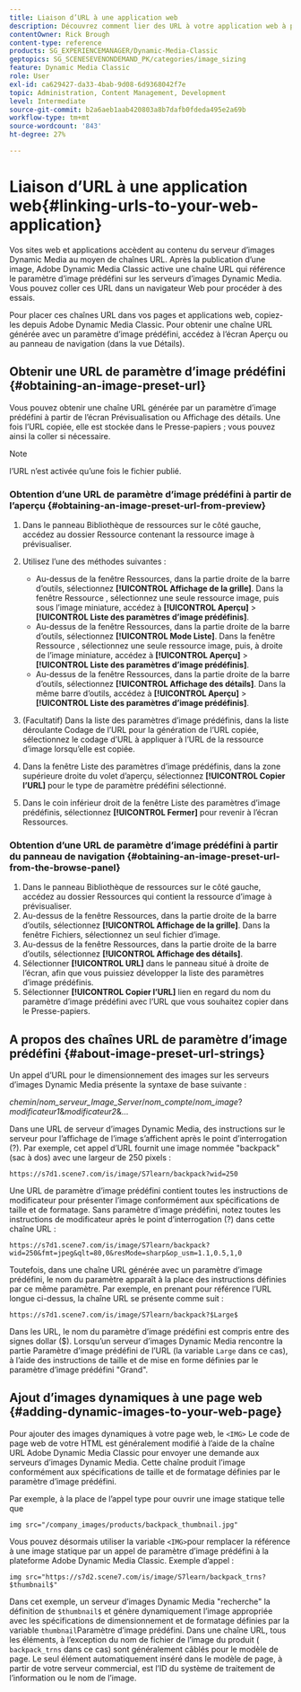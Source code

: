 ```yaml
---
title: Liaison d’URL à une application web
description: Découvrez comment lier des URL à votre application web à partir d’Adobe Dynamic Media Classic.
contentOwner: Rick Brough
content-type: reference
products: SG_EXPERIENCEMANAGER/Dynamic-Media-Classic
geptopics: SG_SCENESEVENONDEMAND_PK/categories/image_sizing
feature: Dynamic Media Classic
role: User
exl-id: ca629427-da33-4bab-9d08-6d9368042f7e
topic: Administration, Content Management, Development
level: Intermediate
source-git-commit: b2a6aeb1aab420803a8b7dafb0fdeda495e2a69b
workflow-type: tm+mt
source-wordcount: '843'
ht-degree: 27%

---
```


# Liaison d’URL à une application web{#linking-urls-to-your-web-application}

Vos sites web et applications accèdent au contenu du serveur d’images Dynamic Media au moyen de chaînes URL. Après la publication d’une image, Adobe Dynamic Media Classic active une chaîne URL qui référence le paramètre d’image prédéfini sur les serveurs d’images Dynamic Media. Vous pouvez coller ces URL dans un navigateur Web pour procéder à des essais.

Pour placer ces chaînes URL dans vos pages et applications web, copiez-les depuis Adobe Dynamic Media Classic. Pour obtenir une chaîne URL générée avec un paramètre d’image prédéfini, accédez à l’écran Aperçu ou au panneau de navigation (dans la vue Détails).

## Obtenir une URL de paramètre d’image prédéfini {#obtaining-an-image-preset-url}

Vous pouvez obtenir une chaîne URL générée par un paramètre d’image prédéfini à partir de l’écran Prévisualisation ou Affichage des détails. Une fois l’URL copiée, elle est stockée dans le Presse-papiers ; vous pouvez ainsi la coller si nécessaire.

>[!NOTE]
>
>l’URL n’est activée qu’une fois le fichier publié.

### Obtention d’une URL de paramètre d’image prédéfini à partir de l’aperçu {#obtaining-an-image-preset-url-from-preview}

1. Dans le panneau Bibliothèque de ressources sur le côté gauche, accédez au dossier Ressource contenant la ressource image à prévisualiser.
1. Utilisez l’une des méthodes suivantes :

   * Au-dessus de la fenêtre Ressources, dans la partie droite de la barre d’outils, sélectionnez **[!UICONTROL Affichage de la grille]**. Dans la fenêtre Ressource , sélectionnez une seule ressource image, puis sous l’image miniature, accédez à **[!UICONTROL Aperçu]** > **[!UICONTROL Liste des paramètres d’image prédéfinis]**.
   * Au-dessus de la fenêtre Ressources, dans la partie droite de la barre d’outils, sélectionnez **[!UICONTROL Mode Liste]**. Dans la fenêtre Ressource , sélectionnez une seule ressource image, puis, à droite de l’image miniature, accédez à **[!UICONTROL Aperçu]** > **[!UICONTROL Liste des paramètres d’image prédéfinis]**.
   * Au-dessus de la fenêtre Ressources, dans la partie droite de la barre d’outils, sélectionnez **[!UICONTROL Affichage des détails]**. Dans la même barre d’outils, accédez à **[!UICONTROL Aperçu]** > **[!UICONTROL Liste des paramètres d’image prédéfinis]**.

1. (Facultatif) Dans la liste des paramètres d’image prédéfinis, dans la liste déroulante Codage de l’URL pour la génération de l’URL copiée, sélectionnez le codage d’URL à appliquer à l’URL de la ressource d’image lorsqu’elle est copiée.
1. Dans la fenêtre Liste des paramètres d’image prédéfinis, dans la zone supérieure droite du volet d’aperçu, sélectionnez **[!UICONTROL Copier l’URL]** pour le type de paramètre prédéfini sélectionné.
1. Dans le coin inférieur droit de la fenêtre Liste des paramètres d’image prédéfinis, sélectionnez **[!UICONTROL Fermer]** pour revenir à l’écran Ressources.

### Obtention d’une URL de paramètre d’image prédéfini à partir du panneau de navigation {#obtaining-an-image-preset-url-from-the-browse-panel}

1. Dans le panneau Bibliothèque de ressources sur le côté gauche, accédez au dossier Ressources qui contient la ressource d’image à prévisualiser.
1. Au-dessus de la fenêtre Ressources, dans la partie droite de la barre d’outils, sélectionnez **[!UICONTROL Affichage de la grille]**. Dans la fenêtre Fichiers, sélectionnez un seul fichier d’image.
1. Au-dessus de la fenêtre Ressources, dans la partie droite de la barre d’outils, sélectionnez **[!UICONTROL Affichage des détails]**.
1. Sélectionner **[!UICONTROL URL]** dans le panneau situé à droite de l’écran, afin que vous puissiez développer la liste des paramètres d’image prédéfinis.
1. Sélectionner **[!UICONTROL Copier l’URL]** lien en regard du nom du paramètre d’image prédéfini avec l’URL que vous souhaitez copier dans le Presse-papiers.

## A propos des chaînes URL de paramètre d’image prédéfini {#about-image-preset-url-strings}

Un appel d’URL pour le dimensionnement des images sur les serveurs d’images Dynamic Media présente la syntaxe de base suivante :

*chemin*/*nom_serveur_Image_Server*/*nom_compte*/*nom_image*?*modificateur1*&amp;*modificateur2*&amp;…

Dans une URL de serveur d’images Dynamic Media, des instructions sur le serveur pour l’affichage de l’image s’affichent après le point d’interrogation (?). Par exemple, cet appel d’URL fournit une image nommée &quot;backpack&quot; (sac à dos) avec une largeur de 250 pixels :

```as3
https://s7d1.scene7.com/is/image/S7learn/backpack?wid=250
```

Une URL de paramètre d’image prédéfini contient toutes les instructions de modificateur pour présenter l’image conformément aux spécifications de taille et de formatage. Sans paramètre d’image prédéfini, notez toutes les instructions de modificateur après le point d’interrogation (?) dans cette chaîne URL :

```as3
https://s7d1.scene7.com/is/image/S7learn/backpack?wid=250&fmt=jpeg&qlt=80,0&resMode=sharp&op_usm=1.1,0.5,1,0
```

Toutefois, dans une chaîne URL générée avec un paramètre d’image prédéfini, le nom du paramètre apparaît à la place des instructions définies par ce même paramètre. Par exemple, en prenant pour référence l’URL longue ci-dessus, la chaîne URL se présente comme suit :

```as3
https://s7d1.scene7.com/is/image/S7learn/backpack?$Large$
```

Dans les URL, le nom du paramètre d’image prédéfini est compris entre des signes dollar ($). Lorsqu’un serveur d’images Dynamic Media rencontre la partie Paramètre d’image prédéfini de l’URL (la variable `Large` dans ce cas), à l’aide des instructions de taille et de mise en forme définies par le paramètre d’image prédéfini &quot;Grand&quot;.

## Ajout d’images dynamiques à une page web {#adding-dynamic-images-to-your-web-page}

Pour ajouter des images dynamiques à votre page web, le `<IMG>` Le code de page web de votre HTML est généralement modifié à l’aide de la chaîne URL Adobe Dynamic Media Classic pour envoyer une demande aux serveurs d’images Dynamic Media. Cette chaîne produit l’image conformément aux spécifications de taille et de formatage définies par le paramètre d’image prédéfini.

Par exemple, à la place de l’appel type pour ouvrir une image statique telle que

```as3
img src="/company_images/products/backpack_thumbnail.jpg"
```

Vous pouvez désormais utiliser la variable `<IMG>`pour remplacer la référence à une image statique par un appel de paramètre d’image prédéfini à la plateforme Adobe Dynamic Media Classic. Exemple d’appel :

```as3
img src="https://s7d2.scene7.com/is/image/S7learn/backpack_trns?$thumbnail$"
```

Dans cet exemple, un serveur d’images Dynamic Media &quot;recherche&quot; la définition de `$thumbnail$` et génère dynamiquement l’image appropriée avec les spécifications de dimensionnement et de formatage définies par la variable `thumbnail`Paramètre d’image prédéfini. Dans une chaîne URL, tous les éléments, à l’exception du nom de fichier de l’image du produit ( `backpack_trns` dans ce cas) sont généralement câblés pour le modèle de page. Le seul élément automatiquement inséré dans le modèle de page, à partir de votre serveur commercial, est l’ID du système de traitement de l’information ou le nom de l’image.
